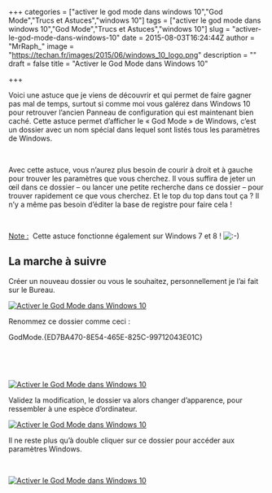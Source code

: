 +++
categories = ["activer le god mode dans windows 10","God Mode","Trucs et Astuces","windows 10"]
tags = ["activer le god mode dans windows 10","God Mode","Trucs et Astuces","windows 10"]
slug = "activer-le-god-mode-dans-windows-10"
date = 2015-08-03T16:24:44Z
author = "MrRaph_"
image = "https://techan.fr/images/2015/06/windows_10_logo.png"
description = ""
draft = false
title = "Activer le God Mode dans Windows 10"

+++


Voici une astuce que je viens de découvrir et qui permet de faire gagner pas mal de temps, surtout si comme moi vous galérez dans Windows 10 pour retrouver l’ancien Panneau de configuration qui est maintenant bien caché. Cette astuce permet d’afficher le « God Mode » de Windows, c’est un dossier avec un nom spécial dans lequel sont listés tous les paramètres de Windows.

 

Avec cette astuce, vous n’aurez plus besoin de courir à droit et à gauche pour trouver les paramètres que vous cherchez. Il vous suffira de jeter un œil dans ce dossier – ou lancer une petite recherche dans ce dossier – pour trouver rapidement ce que vous cherchez. Et le top du top dans tout ça ? Il n’y a même pas besoin d’éditer la base de registre pour faire cela !

 

<span style="text-decoration: underline;">Note :</span>  Cette astuce fonctionne également sur Windows 7 et 8 ! ![:-)](http://blog.techan.fr/wp-includes/images/smilies/simple-smile.png)


## La marche à suivre

Créer un nouveau dossier ou vous le souhaitez, personnellement je l’ai fait sur le Bureau.

[![Activer le God Mode dans Windows 10](https://techan.fr/images/2015/08/screenshot.693.jpg)](https://techan.fr/images/2015/08/screenshot.693.jpg)

Renommez ce dossier comme ceci :

GodMode.{ED7BA470-8E54-465E-825C-99712043E01C}

 

 

[![Activer le God Mode dans Windows 10](https://techan.fr/images/2015/08/screenshot.694.jpg)](https://techan.fr/images/2015/08/screenshot.694.jpg)

Validez la modification, le dossier va alors changer d’apparence, pour ressembler à une espèce d’ordinateur.

[![Activer le God Mode dans Windows 10](https://techan.fr/images/2015/08/screenshot.695.jpg)](https://techan.fr/images/2015/08/screenshot.695.jpg)

Il ne reste plus qu’à double cliquer sur ce dossier pour accéder aux paramètres Windows.

 

[![Activer le God Mode dans Windows 10](https://techan.fr/images/2015/08/screenshot.696.jpg)](https://techan.fr/images/2015/08/screenshot.696.jpg)

 

 

 

 


